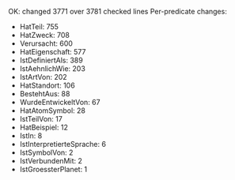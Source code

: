 OK: changed 3771 over 3781 checked lines
Per-predicate changes:
- HatTeil: 755
- HatZweck: 708
- Verursacht: 600
- HatEigenschaft: 577
- IstDefiniertAls: 389
- IstAehnlichWie: 203
- IstArtVon: 202
- HatStandort: 106
- BestehtAus: 88
- WurdeEntwickeltVon: 67
- HatAtomSymbol: 28
- IstTeilVon: 17
- HatBeispiel: 12
- IstIn: 8
- IstInterpretierteSprache: 6
- IstSymbolVon: 2
- IstVerbundenMit: 2
- IstGroessterPlanet: 1